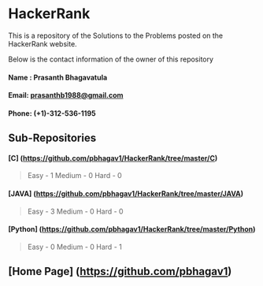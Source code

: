 # HackerRank

This is a repository of the Solutions to the Problems posted on the HackerRank website.



Below is the contact information of the owner of this repository

        
	
####  Name : Prasanth Bhagavatula
        
####  Email: prasanthb1988@gmail.com
        
####  Phone: (+1)-312-536-1195


## Sub-Repositories

#### [C] (https://github.com/pbhagav1/HackerRank/tree/master/C)
> Easy - 1
> Medium - 0
> Hard - 0

#### [JAVA] (https://github.com/pbhagav1/HackerRank/tree/master/JAVA)
> Easy - 3
> Medium - 0
> Hard - 0

#### [Python] (https://github.com/pbhagav1/HackerRank/tree/master/Python)
> Easy - 0
> Medium - 0
> Hard - 1


## [Home Page] (https://github.com/pbhagav1)